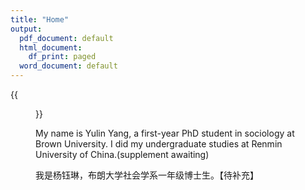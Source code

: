 ```yaml
---
title: "Home"
output:
  pdf_document: default
  html_document:
    df_print: paged
  word_document: default
---
```


{{<figure src=![photo](/images/photo.png) title="Welcome to My Website" width="450">}}

My name is Yulin Yang, a first-year PhD student in sociology at Brown University.  I did my undergraduate studies at Renmin University of China.(supplement awaiting)

我是杨钰琳，布朗大学社会学系一年级博士生。【待补充】
